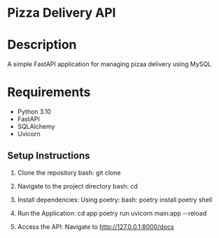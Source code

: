 # Pizza Delivery API

# Description

A simple FastAPI application for managing pizaa delivery using MySQL

# Requirements
- Python 3.10
- FastAPI
- SQLAlchemy
- Uvicorn

## Setup Instructions

1. Clone the repository
    bash:
        git clone <repository-url>

2. Navigate to the project directory
    bash:
        cd <repository-directory>

3. Install dependencies:
    Using poetry:
        bash:
            poetry install
            poetry shell

4. Run the Application:
    cd app
    poetry run uvicorn main:app --reload

5. Access the API:
    Navigate to http://127.0.0.1:8000/docs
